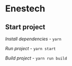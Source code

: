 # Enestech

## Start project

*Install dependencies* - `yarn`

*Run project* - `yarn start`

*Build project* - `yarn run build`
